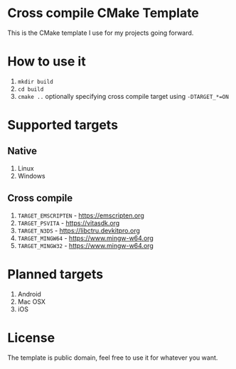 # Cross compile CMake Template
This is the CMake template I use for my projects going forward.


# How to use it
1. `mkdir build`
2. `cd build`
3. `cmake ..` optionally specifying cross compile target using `-DTARGET_*=ON`


# Supported targets
## Native
1. Linux
2. Windows


## Cross compile
1. `TARGET_EMSCRIPTEN` - https://emscripten.org
2. `TARGET_PSVITA` - https://vitasdk.org
3. `TARGET_N3DS` - https://libctru.devkitpro.org
4. `TARGET_MINGW64` - https://www.mingw-w64.org
5. `TARGET_MINGW32` - https://www.mingw-w64.org


# Planned targets
1. Android
2. Mac OSX
3. iOS


# License
The template is public domain, feel free to use it for whatever you want.